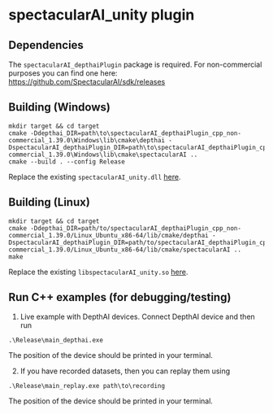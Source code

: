 # spectacularAI_unity plugin

## Dependencies

The `spectacularAI_depthaiPlugin` package is required. For non-commercial purposes you can find one here: https://github.com/SpectacularAI/sdk/releases

## Building (Windows)
```
mkdir target && cd target
cmake -Ddepthai_DIR=path\to\spectacularAI_depthaiPlugin_cpp_non-commercial_1.39.0\Windows\lib\cmake\depthai -DspectacularAI_depthaiPlugin_DIR=path\to\spectacularAI_depthaiPlugin_cpp_non-commercial_1.39.0\Windows\lib\cmake\spectacularAI ..
cmake --build . --config Release
```

Replace the existing `spectacularAI_unity.dll` [here](https://github.com/SpectacularAI/unity-wrapper/tree/main/unity-examples/Assets/SpectacularAI/Plugins/Windows).

## Building (Linux)
```
mkdir target && cd target
cmake -Ddepthai_DIR=path/to/spectacularAI_depthaiPlugin_cpp_non-commercial_1.39.0/Linux_Ubuntu_x86-64/lib/cmake/depthai -DspectacularAI_depthaiPlugin_DIR=path/to/spectacularAI_depthaiPlugin_cpp_non-commercial_1.39.0/Linux_Ubuntu_x86-64/lib/cmake/spectacularAI ..
make
```
Replace the existing `libspectacularAI_unity.so` [here](https://github.com/SpectacularAI/unity-wrapper/tree/main/unity-examples/Assets/SpectacularAI/Plugins/Linux_Ubuntu_x86-64).

## Run C++ examples (for debugging/testing)
1. Live example with DepthAI devices. Connect DepthAI device and then run
```
.\Release\main_depthai.exe
```
The position of the device should be printed in your terminal.

2. If you have recorded datasets, then you can replay them using
```
.\Release\main_replay.exe path\to\recording
```
The position of the device should be printed in your terminal.
